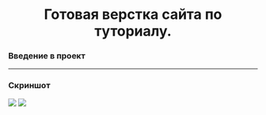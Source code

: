 <h1 align="center">Готовая верстка сайта по туториалу.</h1>
<h3>Введение в проект</h3>
<hr>

<h3>Скриншот</h3>
<img src="https://user-images.githubusercontent.com/107222527/188509951-66bd1383-9079-4a17-ac54-1ff3347bfc2e.png" width=''>
<img src="https://user-images.githubusercontent.com/107222527/188509953-98e68265-9486-4d1e-a962-045ac065b557.png" width=''>
